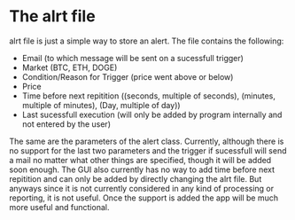 # The alrt file

alrt file is just a simple way to store an alert. The file contains the following:
- Email (to which message will be sent on a sucessfull trigger)
- Market (BTC, ETH, DOGE)
- Condition/Reason for Trigger (price went above or below)
- Price 
- Time before next repitition ((seconds, multiple of seconds), (minutes, multiple of minutes), (Day, multiple of day))
- Last sucessfull execution   (will only be added by program internally and not entered by the user)

The same are the parameters of the alert class. Currently, although there is no support for the last two parameters and the trigger if
sucessfull will send a mail no matter what other things are specified, though it will be added soon enough. The GUI also currently has no way to add time before next repitition and can only be added by directly changing the alrt file. But anyways since it is not currently considered in any kind of processing or reporting, it is not useful. Once the support is added the app will be much more useful and functional.
